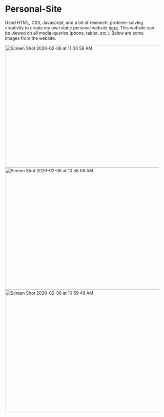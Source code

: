 # Personal-Site
Used HTML, CSS, Javascript, and a bit of research, problem-solving creativity to create my own static personal website <a href="http://matt-chen-personal-site.herokuapp.com/index.html">here</a>. 
This website can be viewed on all media-queries (phone, tablet, etc.).
Below are some images from the website.

<img width="1398"  height = "400" alt="Screen Shot 2020-02-06 at 11 00 58 AM" src="https://user-images.githubusercontent.com/52970570/73954556-f5f31480-48cf-11ea-8dfc-bd510a64c317.png">

<img width="1400" height = "400" alt="Screen Shot 2020-02-06 at 10 58 06 AM" src="https://user-images.githubusercontent.com/52970570/73954262-909f2380-48cf-11ea-92bb-0167e322337e.png">

<img width="1394" height = "400" alt="Screen Shot 2020-02-06 at 10 59 49 AM" src="https://user-images.githubusercontent.com/52970570/73954418-ccd28400-48cf-11ea-9853-f1b27172e023.png">

